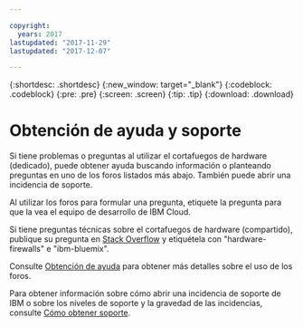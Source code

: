 ```yaml
---

copyright:
  years: 2017
lastupdated: "2017-11-29"
lastupdated: "2017-12-07"

---
```


{:shortdesc: .shortdesc}
{:new_window: target="_blank"}
{:codeblock: .codeblock}
{:pre: .pre}
{:screen: .screen}
{:tip: .tip}
{:download: .download}

# Obtención de ayuda y soporte

Si tiene problemas o preguntas al utilizar el cortafuegos de hardware (dedicado), puede obtener ayuda buscando información o planteando preguntas en uno de los foros listados más abajo. También puede abrir una incidencia de soporte.

Al utilizar los foros para formular una pregunta, etiquete la pregunta para que la vea el equipo de desarrollo de IBM Cloud.

Si tiene preguntas técnicas sobre el cortafuegos de hardware (compartido), publique su pregunta en [Stack Overflow](https://stackoverflow.com/search?q=hardware-firewalls+ibm-bluemix) y etiquétela con "hardware-firewalls" e "ibm-bluemix".

Consulte [Obtención de ayuda](https://console.bluemix.net/docs/support/index.html#getting-help) para obtener más detalles sobre el uso de los foros.

Para obtener información sobre cómo abrir una incidencia de soporte de IBM o sobre los niveles de soporte y la gravedad de las incidencias, consulte [Cómo obtener soporte](https://console.bluemix.net/docs/support/index.html#contacting-support).
